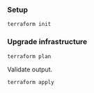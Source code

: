 ### Setup

```
terraform init
```

### Upgrade infrastructure

```
terraform plan
```

Validate output.

```
terraform apply
```

